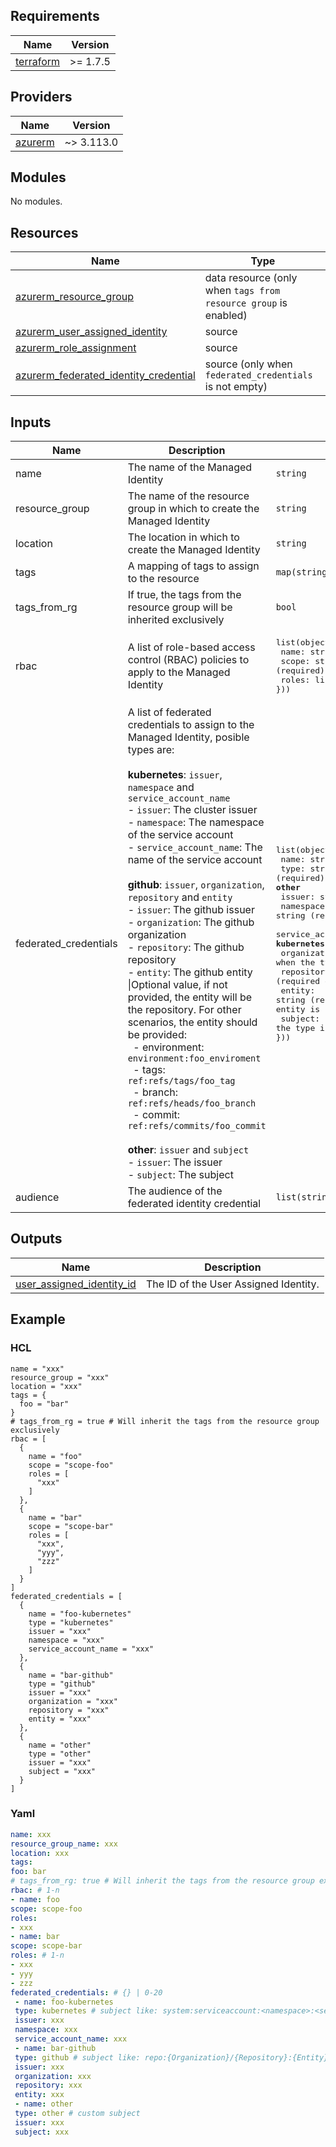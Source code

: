 ## Requirements

| Name | Version |
|------|---------|
| <a name="requirement_terraform"></a> [terraform](#requirement\_terraform) | >= 1.7.5 |

## Providers

| Name | Version |
|------|---------|
| <a name="provider_azurerm"></a> [azurerm](#provider\_azurerm) | ~> 3.113.0 |

## Modules

No modules.

## Resources

| Name | Type |
|------|------|
| [azurerm_resource_group](https://registry.terraform.io/providers/hashicorp/azurerm/latest/docs/data-sources/resource_group.html) | data resource (only when `tags from resource group` is enabled) |
| [azurerm_user_assigned_identity](https://registry.terraform.io/providers/hashicorp/azurerm/latest/docs/resources/user_assigned_identity) | source |
| [azurerm_role_assignment](https://registry.terraform.io/providers/hashicorp/azurerm/2.62.1/docs/resources/role_assignment) | source |
| [azurerm_federated_identity_credential](https://registry.terraform.io/providers/hashicorp/azurerm/latest/docs/resources/federated_identity_credential) | source (only when `federated_credentials` is not empty) |

## Inputs

| Name | Description | Type | Default | Required |
|------|-------------|------|---------|:--------:|
| name | The name of the Managed Identity | `string` | n/a | yes |
| resource_group | The name of the resource group in which to create the Managed Identity | `string` | n/a | yes |
| location | The location in which to create the Managed Identity | `string` | n/a | yes |
| tags | A mapping of tags to assign to the resource | `map(string)` | n/a | no |
| tags_from_rg | If true, the tags from the resource group will be inherited exclusively | `bool` | `false` | no |
| rbac | A list of role-based access control (RBAC) policies to apply to the Managed Identity | <pre>list(object({<br> name: string (required)<br> scope: string (required)<br> roles: list(string) (required)<br>}))</pre> | n/a | yes |
| federated_credentials | A list of federated credentials to assign to the Managed Identity, posible types are:<br><br>**kubernetes**: `issuer`, `namespace` and `service_account_name`<br>- `issuer`: The cluster issuer<br>- `namespace`: The namespace of the service account<br>- `service_account_name`: The name of the service account<br><br>**github**: `issuer`, `organization`, `repository` and `entity`<br>- `issuer`: The github issuer<br>- `organization`: The github organization<br>- `repository`: The github repository<br>- `entity`: The github entity \|Optional value, if not provided, the entity will be the repository. For other scenarios, the entity should be provided:<br>&nbsp;&nbsp;- environment: `environment:foo_enviroment`<br>&nbsp;&nbsp;- tags: `ref:refs/tags/foo_tag`<br>&nbsp;&nbsp;- branch: `ref:refs/heads/foo_branch`<br>&nbsp;&nbsp;- commit: `ref:refs/commits/foo_commit`<br><br>**other**: `issuer` and `subject`<br>- `issuer`: The issuer<br>- `subject`: The subject | <pre>list(object({<br> name: string (required)<br> type: string (required) - **kubernetes** \|\| **github** \|\| **other**<br> issuer: string (required)<br> namespace: string (required only when the type is **kubernetes**)<br> service_account_name: string (required only when the type is **kubernetes**)<br> organization: string (required only when the type is **github**)<br> repository: string (required only when the type is **github**)<br> entity: string (required only when the type is **github** and the entity is not the repository)<br> subject: string (required only when the type is **other**)<br>}))</pre> | `[]` | no |
| audience | The audience of the federated identity credential | `list(string)` | `["api://AzureADTokenExchange"]` | no |

## Outputs

| Name | Description |
|------|-------------|
| <a name="output_user_assigned_identity_id"></a> [user_assigned_identity_id](#output\_user\_assigned\_identity\_id) | The ID of the User Assigned Identity. |

## Example

### HCL
```hcl
name = "xxx"
resource_group = "xxx"
location = "xxx"
tags = {
  foo = "bar"
}
# tags_from_rg = true # Will inherit the tags from the resource group exclusively
rbac = [
  {
    name = "foo"
    scope = "scope-foo"
    roles = [
      "xxx"
    ]
  },
  {
    name = "bar"
    scope = "scope-bar"
    roles = [
      "xxx",
      "yyy",
      "zzz"
    ]
  }
]
federated_credentials = [
  {
    name = "foo-kubernetes"
    type = "kubernetes"
    issuer = "xxx"
    namespace = "xxx"
    service_account_name = "xxx"
  },
  {
    name = "bar-github"
    type = "github"
    issuer = "xxx"
    organization = "xxx"
    repository = "xxx"
    entity = "xxx"
  },
  {
    name = "other"
    type = "other"
    issuer = "xxx"
    subject = "xxx"
  }
]
```

### Yaml
```yaml
name: xxx
resource_group_name: xxx
location: xxx
tags:
foo: bar
# tags_from_rg: true # Will inherit the tags from the resource group exclusively
rbac: # 1-n
- name: foo
scope: scope-foo
roles:
- xxx
- name: bar
scope: scope-bar
roles: # 1-n
- xxx
- yyy
- zzz
federated_credentials: # {} | 0-20
 - name: foo-kubernetes
 type: kubernetes # subject like: system:serviceaccount:<namespace>:<serviceaccount>
 issuer: xxx
 namespace: xxx
 service_account_name: xxx
 - name: bar-github
 type: github # subject like: repo:{Organization}/{Repository}:{Entity}
 issuer: xxx
 organization: xxx
 repository: xxx
 entity: xxx
 - name: other
 type: other # custom subject
 issuer: xxx
 subject: xxx
```
